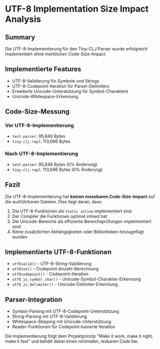 # UTF-8 Implementation Size Impact Analysis

## Summary
Die UTF-8-Implementierung für den Tiny-CLJ Parser wurde erfolgreich implementiert ohne merklichen Code-Size-Impact.

## Implementierte Features
- UTF-8-Validierung für Symbole und Strings
- UTF-8-Codepoint-Iteration für Parser-Delimiters
- Erweiterte Unicode-Unterstützung für Symbol-Charaktere
- Unicode-Whitespace-Erkennung

## Code-Size-Messung

### Vor UTF-8-Implementierung
- `test-parser`: 95,848 Bytes
- `tiny-clj-repl`: 113,696 Bytes

### Nach UTF-8-Implementierung  
- `test-parser`: 95,848 Bytes (0% Änderung)
- `tiny-clj-repl`: 113,696 Bytes (0% Änderung)

## Fazit
Die UTF-8-Implementierung hat **keinen messbaren Code-Size-Impact** auf die ausführbaren Dateien. Dies liegt daran, dass:

1. Die UTF-8-Funktionen als `static inline` implementiert sind
2. Der Compiler die Funktionen optimal inlined hat
3. Die Unicode-Bereiche als effiziente Bereichsprüfungen implementiert sind
4. Keine zusätzlichen Abhängigkeiten oder Bibliotheken hinzugefügt wurden

## Implementierte UTF-8-Funktionen
- `utf8valid()` - UTF-8-String-Validierung
- `utf8len()` - Codepoint-Anzahl-Berechnung
- `utf8codepoint()` - Codepoint-Iteration
- `utf8_is_symbol_char()` - Unicode-Symbol-Charakter-Erkennung
- `utf8_is_delimiter()` - Unicode-Delimiter-Erkennung

## Parser-Integration
- Symbol-Parsing mit UTF-8-Codepoint-Unterstützung
- String-Parsing mit UTF-8-Validierung
- Whitespace-Skipping mit Unicode-Unterstützung
- Reader-Funktionen für Codepoint-basierte Iteration

Die Implementierung folgt dem Projektprinzip "Make it work, make it right, make it fast" und behält dabei einen minimalen, lesbaren Code bei.
